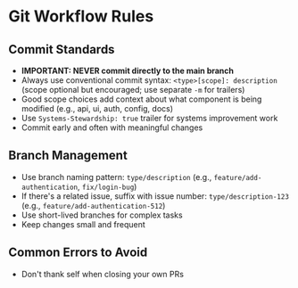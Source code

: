 # Git Workflow Rules

## Commit Standards
- **IMPORTANT: NEVER commit directly to the main branch**
- Always use conventional commit syntax: `<type>[scope]: description` (scope optional but encouraged; use separate `-m` for trailers)
- Good scope choices add context about what component is being modified (e.g., api, ui, auth, config, docs)
- Use `Systems-Stewardship: true` trailer for systems improvement work
- Commit early and often with meaningful changes

## Branch Management
- Use branch naming pattern: `type/description` (e.g., `feature/add-authentication`, `fix/login-bug`)
- If there's a related issue, suffix with issue number: `type/description-123` (e.g., `feature/add-authentication-512`)
- Use short-lived branches for complex tasks
- Keep changes small and frequent

## Common Errors to Avoid
- Don't thank self when closing your own PRs
